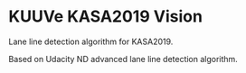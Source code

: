# KUUVe KASA2019 Vision
Lane line detection algorithm for KASA2019.

Based on Udacity ND advanced lane line detection algorithm.
